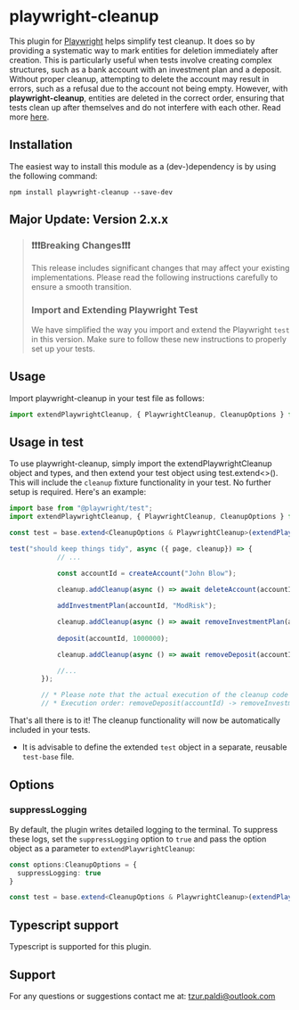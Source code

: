 # playwright-cleanup

This plugin for [Playwright](https://playwright.dev/) helps simplify test cleanup. It does so by providing a systematic way to mark entities for deletion immediately after creation. This is particularly useful when tests involve creating complex structures, such as a bank account with an investment plan and a deposit. Without proper cleanup, attempting to delete the account may result in errors, such as a refusal due to the account not being empty. However, with <b>playwright-cleanup</b>, entities are deleted in the correct order, ensuring that tests clean up after themselves and do not interfere with each other. Read more [here](https://www.linkedin.com/pulse/test-automation-cleanup-advanced-plugin-playwright-tzur-paldi-phd/?trackingId=8R68dOtBSHKrCH0cNAviIA%3D%3D).

## Installation

The easiest way to install this module as a (dev-)dependency is by using the following command:

```
npm install playwright-cleanup --save-dev
```

## Major Update: Version 2.x.x

> ### ❗❗❗Breaking Changes❗❗❗
> 
> This release includes significant changes that may affect your existing implementations. Please read the following instructions carefully to ensure a smooth transition.
> 
> ### Import and Extending Playwright Test
> 
> We have simplified the way you import and extend the Playwright `test` in this version. Make sure to follow these new instructions to properly set up your tests.

## Usage

Import playwright-cleanup in your test file as follows:

```typescript
import extendPlaywrightCleanup, { PlaywrightCleanup, CleanupOptions } from "playwright-cleanup";
```

## Usage in test

To use playwright-cleanup, simply import the extendPlaywrightCleanup object and types, and then extend your test object using test.extend<>(). This will include the `cleanup` fixture functionality in your test. No further setup is required. Here's an example:

```typescript
import base from "@playwright/test";
import extendPlaywrightCleanup, { PlaywrightCleanup, CleanupOptions } from "playwright-cleanup";

const test = base.extend<CleanupOptions & PlaywrightCleanup>(extendPlaywrightCleanup());

test("should keep things tidy", async ({ page, cleanup}) => {
            // ...

            const accountId = createAccount("John Blow");
            
            cleanup.addCleanup(async () => await deleteAccount(accountId)); // TODO: here we mark it for deletion * 

            addInvestmentPlan(accountId, "ModRisk");

            cleanup.addCleanup(async () => await removeInvestmentPlan(accountId));
            
            deposit(accountId, 1000000);

            cleanup.addCleanup(async () => await removeDeposit(accountId));

            //...
        });

        // * Please note that the actual execution of the cleanup code occurs after test completion.
        // * Execution order: removeDeposit(accountId) -> removeInvestmentPlan(accountId) -> deleteAccount(accountId).
```

That's all there is to it! The cleanup functionality will now be automatically included in your tests.

* It is advisable to define the extended `test` object in a separate, reusable `test-base` file.

## Options

### suppressLogging

By default, the plugin writes detailed logging to the terminal. To suppress these logs, set the `suppressLogging` option to `true` and pass the option object as a parameter to `extendPlaywrightCleanup`:

```typescript
const options:CleanupOptions = {
  suppressLogging: true
}

const test = base.extend<CleanupOptions & PlaywrightCleanup>(extendPlaywrightCleanup(options));
```

## Typescript support

Typescript is supported for this plugin.

## Support

For any questions or suggestions contact me at: [tzur.paldi@outlook.com](mailto:tzur.paldi@outlook.com?subjet=Playwright-cleanup%20Support)
